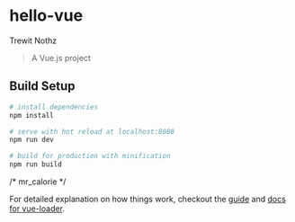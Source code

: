 # hello-vue
Trewit Nothz
> A Vue.js project

## Build Setup

``` bash
# install dependencies
npm install

# serve with hot reload at localhost:8080
npm run dev

# build for production with minification
npm run build
```
/* mr_calorie */


For detailed explanation on how things work, checkout the [guide](http://vuejs-templates.github.io/webpack/) and [docs for vue-loader](http://vuejs.github.io/vue-loader).
